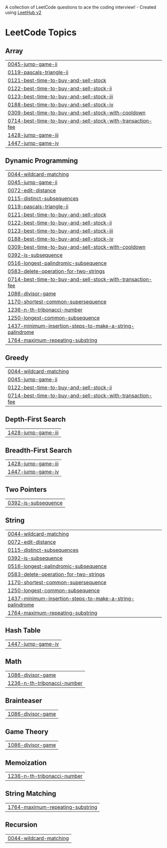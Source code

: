 A collection of LeetCode questions to ace the coding interview! - Created using [LeetHub v2](https://github.com/arunbhardwaj/LeetHub-2.0)
<!---LeetCode Topics Start-->
# LeetCode Topics
## Array
|  |
| ------- |
| [0045-jump-game-ii](https://github.com/pratham534/LeetCodeSubs/tree/master/0045-jump-game-ii) |
| [0119-pascals-triangle-ii](https://github.com/pratham534/LeetCodeSubs/tree/master/0119-pascals-triangle-ii) |
| [0121-best-time-to-buy-and-sell-stock](https://github.com/pratham534/LeetCodeSubs/tree/master/0121-best-time-to-buy-and-sell-stock) |
| [0122-best-time-to-buy-and-sell-stock-ii](https://github.com/pratham534/LeetCodeSubs/tree/master/0122-best-time-to-buy-and-sell-stock-ii) |
| [0123-best-time-to-buy-and-sell-stock-iii](https://github.com/pratham534/LeetCodeSubs/tree/master/0123-best-time-to-buy-and-sell-stock-iii) |
| [0188-best-time-to-buy-and-sell-stock-iv](https://github.com/pratham534/LeetCodeSubs/tree/master/0188-best-time-to-buy-and-sell-stock-iv) |
| [0309-best-time-to-buy-and-sell-stock-with-cooldown](https://github.com/pratham534/LeetCodeSubs/tree/master/0309-best-time-to-buy-and-sell-stock-with-cooldown) |
| [0714-best-time-to-buy-and-sell-stock-with-transaction-fee](https://github.com/pratham534/LeetCodeSubs/tree/master/0714-best-time-to-buy-and-sell-stock-with-transaction-fee) |
| [1428-jump-game-iii](https://github.com/pratham534/LeetCodeSubs/tree/master/1428-jump-game-iii) |
| [1447-jump-game-iv](https://github.com/pratham534/LeetCodeSubs/tree/master/1447-jump-game-iv) |
## Dynamic Programming
|  |
| ------- |
| [0044-wildcard-matching](https://github.com/pratham534/LeetCodeSubs/tree/master/0044-wildcard-matching) |
| [0045-jump-game-ii](https://github.com/pratham534/LeetCodeSubs/tree/master/0045-jump-game-ii) |
| [0072-edit-distance](https://github.com/pratham534/LeetCodeSubs/tree/master/0072-edit-distance) |
| [0115-distinct-subsequences](https://github.com/pratham534/LeetCodeSubs/tree/master/0115-distinct-subsequences) |
| [0119-pascals-triangle-ii](https://github.com/pratham534/LeetCodeSubs/tree/master/0119-pascals-triangle-ii) |
| [0121-best-time-to-buy-and-sell-stock](https://github.com/pratham534/LeetCodeSubs/tree/master/0121-best-time-to-buy-and-sell-stock) |
| [0122-best-time-to-buy-and-sell-stock-ii](https://github.com/pratham534/LeetCodeSubs/tree/master/0122-best-time-to-buy-and-sell-stock-ii) |
| [0123-best-time-to-buy-and-sell-stock-iii](https://github.com/pratham534/LeetCodeSubs/tree/master/0123-best-time-to-buy-and-sell-stock-iii) |
| [0188-best-time-to-buy-and-sell-stock-iv](https://github.com/pratham534/LeetCodeSubs/tree/master/0188-best-time-to-buy-and-sell-stock-iv) |
| [0309-best-time-to-buy-and-sell-stock-with-cooldown](https://github.com/pratham534/LeetCodeSubs/tree/master/0309-best-time-to-buy-and-sell-stock-with-cooldown) |
| [0392-is-subsequence](https://github.com/pratham534/LeetCodeSubs/tree/master/0392-is-subsequence) |
| [0516-longest-palindromic-subsequence](https://github.com/pratham534/LeetCodeSubs/tree/master/0516-longest-palindromic-subsequence) |
| [0583-delete-operation-for-two-strings](https://github.com/pratham534/LeetCodeSubs/tree/master/0583-delete-operation-for-two-strings) |
| [0714-best-time-to-buy-and-sell-stock-with-transaction-fee](https://github.com/pratham534/LeetCodeSubs/tree/master/0714-best-time-to-buy-and-sell-stock-with-transaction-fee) |
| [1086-divisor-game](https://github.com/pratham534/LeetCodeSubs/tree/master/1086-divisor-game) |
| [1170-shortest-common-supersequence](https://github.com/pratham534/LeetCodeSubs/tree/master/1170-shortest-common-supersequence) |
| [1236-n-th-tribonacci-number](https://github.com/pratham534/LeetCodeSubs/tree/master/1236-n-th-tribonacci-number) |
| [1250-longest-common-subsequence](https://github.com/pratham534/LeetCodeSubs/tree/master/1250-longest-common-subsequence) |
| [1437-minimum-insertion-steps-to-make-a-string-palindrome](https://github.com/pratham534/LeetCodeSubs/tree/master/1437-minimum-insertion-steps-to-make-a-string-palindrome) |
| [1764-maximum-repeating-substring](https://github.com/pratham534/LeetCodeSubs/tree/master/1764-maximum-repeating-substring) |
## Greedy
|  |
| ------- |
| [0044-wildcard-matching](https://github.com/pratham534/LeetCodeSubs/tree/master/0044-wildcard-matching) |
| [0045-jump-game-ii](https://github.com/pratham534/LeetCodeSubs/tree/master/0045-jump-game-ii) |
| [0122-best-time-to-buy-and-sell-stock-ii](https://github.com/pratham534/LeetCodeSubs/tree/master/0122-best-time-to-buy-and-sell-stock-ii) |
| [0714-best-time-to-buy-and-sell-stock-with-transaction-fee](https://github.com/pratham534/LeetCodeSubs/tree/master/0714-best-time-to-buy-and-sell-stock-with-transaction-fee) |
## Depth-First Search
|  |
| ------- |
| [1428-jump-game-iii](https://github.com/pratham534/LeetCodeSubs/tree/master/1428-jump-game-iii) |
## Breadth-First Search
|  |
| ------- |
| [1428-jump-game-iii](https://github.com/pratham534/LeetCodeSubs/tree/master/1428-jump-game-iii) |
| [1447-jump-game-iv](https://github.com/pratham534/LeetCodeSubs/tree/master/1447-jump-game-iv) |
## Two Pointers
|  |
| ------- |
| [0392-is-subsequence](https://github.com/pratham534/LeetCodeSubs/tree/master/0392-is-subsequence) |
## String
|  |
| ------- |
| [0044-wildcard-matching](https://github.com/pratham534/LeetCodeSubs/tree/master/0044-wildcard-matching) |
| [0072-edit-distance](https://github.com/pratham534/LeetCodeSubs/tree/master/0072-edit-distance) |
| [0115-distinct-subsequences](https://github.com/pratham534/LeetCodeSubs/tree/master/0115-distinct-subsequences) |
| [0392-is-subsequence](https://github.com/pratham534/LeetCodeSubs/tree/master/0392-is-subsequence) |
| [0516-longest-palindromic-subsequence](https://github.com/pratham534/LeetCodeSubs/tree/master/0516-longest-palindromic-subsequence) |
| [0583-delete-operation-for-two-strings](https://github.com/pratham534/LeetCodeSubs/tree/master/0583-delete-operation-for-two-strings) |
| [1170-shortest-common-supersequence](https://github.com/pratham534/LeetCodeSubs/tree/master/1170-shortest-common-supersequence) |
| [1250-longest-common-subsequence](https://github.com/pratham534/LeetCodeSubs/tree/master/1250-longest-common-subsequence) |
| [1437-minimum-insertion-steps-to-make-a-string-palindrome](https://github.com/pratham534/LeetCodeSubs/tree/master/1437-minimum-insertion-steps-to-make-a-string-palindrome) |
| [1764-maximum-repeating-substring](https://github.com/pratham534/LeetCodeSubs/tree/master/1764-maximum-repeating-substring) |
## Hash Table
|  |
| ------- |
| [1447-jump-game-iv](https://github.com/pratham534/LeetCodeSubs/tree/master/1447-jump-game-iv) |
## Math
|  |
| ------- |
| [1086-divisor-game](https://github.com/pratham534/LeetCodeSubs/tree/master/1086-divisor-game) |
| [1236-n-th-tribonacci-number](https://github.com/pratham534/LeetCodeSubs/tree/master/1236-n-th-tribonacci-number) |
## Brainteaser
|  |
| ------- |
| [1086-divisor-game](https://github.com/pratham534/LeetCodeSubs/tree/master/1086-divisor-game) |
## Game Theory
|  |
| ------- |
| [1086-divisor-game](https://github.com/pratham534/LeetCodeSubs/tree/master/1086-divisor-game) |
## Memoization
|  |
| ------- |
| [1236-n-th-tribonacci-number](https://github.com/pratham534/LeetCodeSubs/tree/master/1236-n-th-tribonacci-number) |
## String Matching
|  |
| ------- |
| [1764-maximum-repeating-substring](https://github.com/pratham534/LeetCodeSubs/tree/master/1764-maximum-repeating-substring) |
## Recursion
|  |
| ------- |
| [0044-wildcard-matching](https://github.com/pratham534/LeetCodeSubs/tree/master/0044-wildcard-matching) |
<!---LeetCode Topics End-->